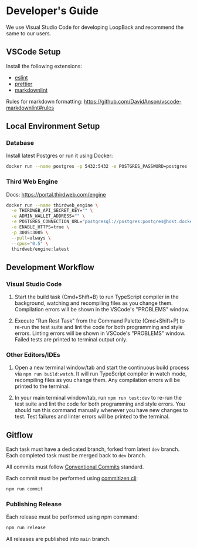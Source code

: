 # Developer's Guide

We use Visual Studio Code for developing LoopBack and recommend the same to our
users.

## VSCode Setup

Install the following extensions:

- [eslint](https://marketplace.visualstudio.com/items?itemName=dbaeumer.vscode-eslint)
- [prettier](https://marketplace.visualstudio.com/items?itemName=esbenp.prettier-vscode)
- [markdownlint](https://marketplace.visualstudio.com/items?itemName=DavidAnson.vscode-markdownlint)

Rules for markdown formatting: <https://github.com/DavidAnson/vscode-markdownlint#rules>

## Local Environment Setup

### Database

Install latest Postgres or run it using Docker:

```sh
docker run --name postgres -p 5432:5432 -e POSTGRES_PASSWORD=postgres -d postgres
```

### Third Web Engine

Docs: <https://portal.thirdweb.com/engine>

```sh
docker run --name thirdweb_engine \
  -e THIRDWEB_API_SECRET_KEY="" \
  -e ADMIN_WALLET_ADDRESS="" \
  -e POSTGRES_CONNECTION_URL="postgresql://postgres:postgres@host.docker.internal:5432/postgres?sslmode=disable" \
  -e ENABLE_HTTPS=true \
  -p 3005:3005 \
  --pull=always \
  --cpus="0.5" \
  thirdweb/engine:latest
```

## Development Workflow

### Visual Studio Code

1. Start the build task (Cmd+Shift+B) to run TypeScript compiler in the
   background, watching and recompiling files as you change them. Compilation
   errors will be shown in the VSCode's "PROBLEMS" window.

2. Execute "Run Rest Task" from the Command Palette (Cmd+Shift+P) to re-run the
   test suite and lint the code for both programming and style errors. Linting
   errors will be shown in VSCode's "PROBLEMS" window. Failed tests are printed
   to terminal output only.

### Other Editors/IDEs

1. Open a new terminal window/tab and start the continuous build process via
   `npm run build:watch`. It will run TypeScript compiler in watch mode,
   recompiling files as you change them. Any compilation errors will be printed
   to the terminal.

2. In your main terminal window/tab, run `npm run test:dev` to re-run the test
   suite and lint the code for both programming and style errors. You should run
   this command manually whenever you have new changes to test. Test failures
   and linter errors will be printed to the terminal.

## Gitflow

Each task must have a dedicated branch, forked from latest `dev` branch. Each completed task must be merged back to `dev` branch.

All commits must follow [Conventional Commits](https://www.conventionalcommits.org/en) standard.

Each commit must be performed using [commitizen cli](https://commitizen-tools.github.io/commitizen/):

```sh
npm run commit
```

### Publishing Release

Each release must be performed using npm command:

```sh
npm run release
```

All releases are published into `main` branch.
